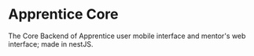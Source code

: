 # Apprentice Core

The Core Backend of Apprentice user mobile interface and mentor's web interface; made in nestJS.
